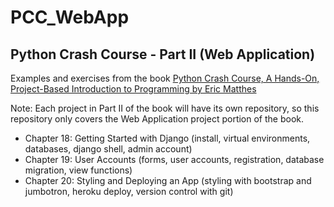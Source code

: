 # PCC_WebApp
## Python Crash Course - Part II (Web Application)
Examples and exercises from the book [Python Crash Course, A Hands-On, Project-Based Introduction to Programming by Eric Matthes](https://nostarch.com/pythoncrashcourse2e)

Note: Each project in Part II of the book will have its own repository, so this repository only covers the Web Application project portion of the book.

- Chapter 18: Getting Started with Django (install, virtual environments, databases, django shell, admin account)
- Chapter 19: User Accounts (forms, user accounts, registration, database migration, view functions)
- Chapter 20: Styling and Deploying an App (styling with bootstrap and jumbotron, heroku deploy, version control with git)

